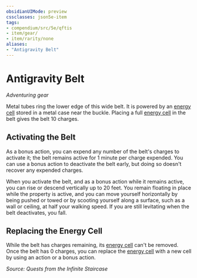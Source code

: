 ```yaml
---
obsidianUIMode: preview
cssclasses: json5e-item
tags:
- compendium/src/5e/qftis
- item/gear/
- item/rarity/none
aliases: 
- "Antigravity Belt"
---
```

# Antigravity Belt
*Adventuring gear*  


Metal tubes ring the lower edge of this wide belt. It is powered by an [energy cell](Mechanics/items/energy-cell.md) stored in a metal case near the buckle. Placing a full [energy cell](Mechanics/items/energy-cell.md) in the belt gives the belt 10 charges.

## Activating the Belt

As a bonus action, you can expend any number of the belt's charges to activate it; the belt remains active for 1 minute per charge expended. You can use a bonus action to deactivate the belt early, but doing so doesn't recover any expended charges.

When you activate the belt, and as a bonus action while it remains active, you can rise or descend vertically up to 20 feet. You remain floating in place while the property is active, and you can move yourself horizontally by being pushed or towed or by scooting yourself along a surface, such as a wall or ceiling, at half your walking speed. If you are still levitating when the belt deactivates, you fall.

## Replacing the Energy Cell

While the belt has charges remaining, its [energy cell](Mechanics/items/energy-cell.md) can't be removed. Once the belt has 0 charges, you can replace the [energy cell](Mechanics/items/energy-cell.md) with a new cell by using an action or a bonus action.

*Source: Quests from the Infinite Staircase*